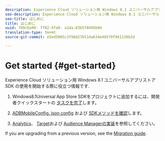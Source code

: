 ```yaml
---
description: Experience Cloud ソリューション用 Windows 8.1 ユニバーサルアプリストア SDK の使用を開始する際に役立つ情報です.
seo-description: Experience Cloud ソリューション用 Windows 8.1 ユニバーサルアプリストア SDK の使用を開始する際に役立つ情報です.
seo-title: はじめに
title: はじめに
uuid: 769cba99- ff82-4fa0- a14a-83b5f0495b04
translation-type: tm+mt
source-git-commit: e5ed5005c3f98d27b514a634e485f0f941138b2d

---
```



# Get started {#get-started}

Experience Cloud ソリューション用 Windows 8.1 ユニバーサルアプリストア SDK の使用を開始する際に役立つ情報です.

1. Windows8.1Universal App Store SDKをプロジェクトに追加するには、開発者クイックスタートの [タスクを完了](/help/windows-appstore/c-getting-started/dev-qs.md)します。

1. [ADBMobileConfig. json config](/help/windows-appstore/c-configuration/c.json.md) および [SDKメソッドを確認](/help/windows-appstore/c-configuration/methods.md)します。

1. [Analytics](/help/windows-appstore/analytics/analytics.md)、 [Target](/help/windows-appstore/target/target-methods.md)および [Audience Managerの実装](/help/windows-appstore/audiencemgmt/audience-manager-methods.md)を参照してください。

If you are upgrading from a previous version, see the [Migration guide](/help/windows-appstore/migration-v3.md).
